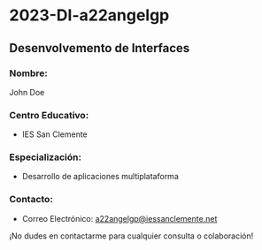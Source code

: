 # 2023-DI-a22angelgp
## Desenvolvemento de Interfaces

### Nombre:
John Doe

### Centro Educativo:
- IES San Clemente

### Especialización:
- Desarrollo de aplicaciones multiplataforma

### Contacto:
- Correo Electrónico: a22angelgp@iessanclemente.net

¡No dudes en contactarme para cualquier consulta o colaboración!
